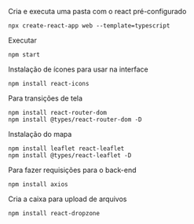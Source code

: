 Cria e executa uma pasta com o react pré-configurado
```
npx create-react-app web --template=typescript
```

Executar
```
npm start
```

Instalação de ícones para usar na interface
```
npm install react-icons
```

Para transições de tela
```
npm install react-router-dom
npm install @types/react-router-dom -D
```

Instalação do mapa
```
npm install leaflet react-leaflet
npm install @types/react-leaflet -D
```

Para fazer requisições para o back-end
```
npm install axios
```

Cria a caixa para upload de arquivos
```
npm install react-dropzone
```
